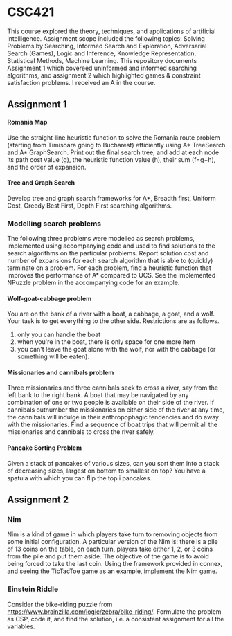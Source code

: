 # CSC421
This course explored the theory, techniques, and applications of artificial intelligence. Assignment scope included the following topics: Solving Problems by Searching, Informed Search and Exploration, Adversarial Search (Games), Logic and Inference, Knowledge Representation, Statistical Methods, Machine Learning. This repository documents Assignment 1 which covereed uninformed and informed searching algorithms, and assignment 2 which highlighted games & constraint satisfaction problems. I received an A in the course.

## Assignment 1
#### Romania Map
Use the straight-line heuristic function to solve the Romania route problem (starting from Timisoara going to Bucharest) efficiently using A* TreeSearch and A* GraphSearch. Print out the final search tree, and add at each node its path cost value (g), the heuristic function value (h), their sum (f=g+h), and the order of expansion.

#### Tree and Graph Search
Develop tree and graph search frameworks for A*, Breadth first, Uniform Cost, Greedy Best First, Depth First searching algorithms.

### Modelling search problems
The following three problems were modelled as search problems, implemented using accompanying code and used to find solutions to the search algorithms on the particular problems. Report solution cost and number of expansions for each search algorithm that is able to (quickly) terminate on a problem. For each problem, find a heuristic function that
improves the performance of A* compared to UCS. See the implemented NPuzzle problem in the accompanying code for an example. 

#### Wolf-goat-cabbage problem
You are on the bank of a river with a boat, a cabbage, a goat, and a wolf. Your task is to
get everything to the other side. Restrictions are as follows.
1. only you can handle the boat
2. when you're in the boat, there is only space for one more item
3. you can't leave the goat alone with the wolf, nor with the cabbage (or something will
be eaten).

#### Missionaries and cannibals problem
Three missionaries and three cannibals seek to cross a river, say from the left bank to the right bank. A boat that may be navigated by any combination of one or two people is
available on their side of the river. If cannibals outnumber the missionaries on either side of the river at any time, the cannibals will indulge in their anthropophagic tendencies and do away with the missionaries. Find a sequence of boat trips that will permit all the missionaries and cannibals to cross the river safely. 

#### Pancake Sorting Problem
Given a stack of pancakes of various sizes, can you sort them into a stack of decreasing sizes, largest on bottom to smallest on top? You have a spatula with which you can flip the top i pancakes. 


## Assignment 2
### Nim
Nim is a kind of game in which players take turn to removing objects from some initial configuration. A particular version of the Nim is: there is a pile of
13 coins on the table, on each turn, players take either 1, 2, or 3 coins from the pile and put them aside. The objective of the game is to avoid being forced to take the
last coin. Using the framework provided in connex, and seeing the TicTacToe game as an example, implement the Nim game.

### Einstein Riddle
Consider the bike-riding puzzle from https://www.brainzilla.com/logic/zebra/bike-riding/. Formulate the problem as CSP, code it, and find the solution, i.e. a consistent
assignment for all the variables. 
